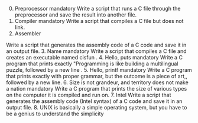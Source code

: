 0. Preprocessor
mandatory
Write a script that runs a C file through the preprocessor and save the result into another file.
1. Compiler
mandatory
Write a script that compiles a C file but does not link.
2. Assembler

Write a script that generates the assembly code of a C code and save it in an output file.
3. Name
mandatory
Write a script that compiles a C file and creates an executable named cisfun .
4. Hello, puts
mandatory
Write a C program that prints exactly "Programming is like building a multilingual puzzle, followed by a new line .
5. Hello, printf
mandatory
Write a C program that prints exactly with proper grammar, but the outcome is a piece of art,, followed by a new line.
6. Size is not grandeur, and territory does not make a nation
mandatory
Write a C program that prints the size of various types on the computer it is compiled and run on.
7. Intel
Write a script that generates the assembly code (Intel syntax) of a C code and save it in an output file. 
8. UNIX is basically a simple operating system, but you have to be a genius to understand the simplicity
